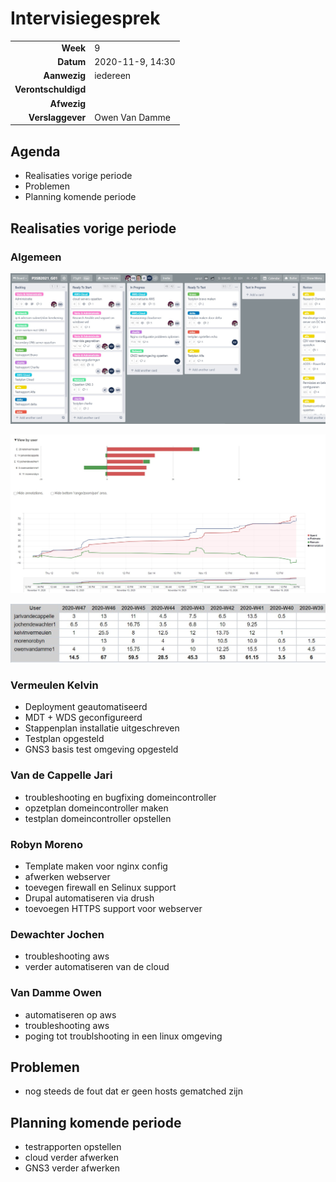 # Intervisiegesprek

|                     |                   |
|--------------------:|:------------------|
|            **Week** | 9                |
|           **Datum** | 2020-11-9, 14:30 |
|        **Aanwezig** | iedereen          |
| **Verontschuldigd** |                   |
|         **Afwezig** |                   |
|    **Verslaggever** | Owen Van Damme |

## Agenda

- Realisaties vorige periode
- Problemen
- Planning komende periode

## Realisaties vorige periode

### Algemeen

![trello board week 9](/rapportering/images/Intervisie-w9-Trello.JPG)

![burndown week 9](/rapportering/images/Intervisie-w9-Burndown.JPG)

![Spent by users week 9](/rapportering/images/Intervisie-w9-SpentUsers.JPG)



### Vermeulen Kelvin

- Deployment geautomatiseerd
- MDT + WDS geconfigureerd
- Stappenplan installatie uitgeschreven
- Testplan opgesteld
- GNS3 basis test omgeving opgesteld

### Van de Cappelle Jari

- troubleshooting en bugfixing domeincontroller
- opzetplan domeincontroller maken
- testplan domeincontroller opstellen

### Robyn Moreno
- Template maken voor nginx config
- afwerken webserver
- toevegen firewall en Selinux support
- Drupal automatiseren via drush
- toevoegen HTTPS support voor webserver
### Dewachter Jochen

- troubleshooting aws
- verder automatiseren van de cloud

### Van Damme Owen

- automatiseren op aws
- troubleshooting aws
- poging tot troublshooting in een linux omgeving

## Problemen

- nog steeds de fout dat er geen hosts gematched zijn

## Planning komende periode

- testrapporten opstellen
- cloud verder afwerken
- GNS3 verder afwerken 
